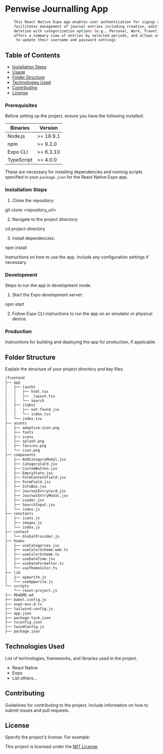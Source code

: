 # Penwise Journalling App


```bash
    This React Native Expo app enables user authentication for signup and login, 
    facilitates management of journal entries including creation, editing, and 
    deletion with categorization options (e.g., Personal, Work, Travel), 
    offers a summary view of entries by selected periods, and allows users
     to update their username and password settings
```


## Table of Contents

- [Installation Steps](#installation-steps)
- [Usage](#usage)
- [Folder Structure](#folder-structure)
- [Technologies Used](#technologies-used)
- [Contributing](#contributing)
- [License](#license)


### Prerequisites

Before setting up the project, ensure you have the following installed:


| Binaries      | Version    |
| ------------- | ---------- |
| Node.js       | >= 18.9.1  |
| npm           | >= 9.2.0   |
| Expo CLI      | >= 6.3.10  |
| TypeScript    | >= 4.0.0   |


These are necessary for installing dependencies and running scripts specified in your `package.json` for the React Native Expo app.


### Installation Steps

1. Clone the repository:

git clone <repository_url>

2. Navigate to the project directory:

cd project-directory

3. Install dependencies:

npm install

Instructions on how to use the app. Include any configuration settings if necessary.

### Development

Steps to run the app in development mode.

1. Start the Expo development server:

npm start

2. Follow Expo CLI instructions to run the app on an emulator or physical device.

### Production

Instructions for building and deploying the app for production, if applicable.

## Folder Structure

Explain the structure of your project directory and key files.




```bash
/frontend
├── app
│   ├── (auth)
│   │   ├── html.tsx
│   │   ├── _layout.tsx
│   │   └── search
│   ├── (tabs)
│   │   ├── not-found.jsx
│   │   └── index.tsx
│   └── index.tsx
├── assets
│   ├── adaptive-icon.png
│   ├── fonts
│   ├── icons
│   ├── splash.png
│   ├── favicon.png
│   └── icon.png
├── components
│   ├── AddCategoryModal.jsx
│   ├── CategoryCard.jsx
│   ├── CustomButton.jsx
│   ├── EmptyState.jsx
│   ├── FormContentField.jsx
│   ├── FormField.jsx
│   ├── InfoBox.jsx
│   ├── JournalEntryCard.jsx
│   ├── JournalEntryModal.jsx
│   ├── Loader.jsx
│   ├── SearchInput.jsx
│   └── index.js
├── constants
│   ├── icons.js
│   ├── images.js
│   └── index.js
├── context
│   └── GlobalProvider.js
├── hooks
│   ├── useCategories.jsx
│   ├── useColorScheme.web.ts
│   ├── useColorScheme.ts
│   ├── useDateTime.jsx
│   ├── useDateFormatter.ts
│   └── useThemeColor.ts
├── lib
│   ├── appwrite.js
│   └── useAppwrite.js
└── scripts
    └── reset-project.js
├── README.md
├── babel.config.js
├── expo-env.d.ts
├── tailwind.config.js
├── app.json
├── package-lock.json
├── tsconfig.json
├── twindConfig.js
├── package.json


```

## Technologies Used

List of technologies, frameworks, and libraries used in the project.

- React Native
- Expo
- List others...

## Contributing

Guidelines for contributing to the project. Include information on how to submit issues and pull requests.

## License

Specify the project's license. For example:

This project is licensed under the [MIT License](link-to-license-file).
